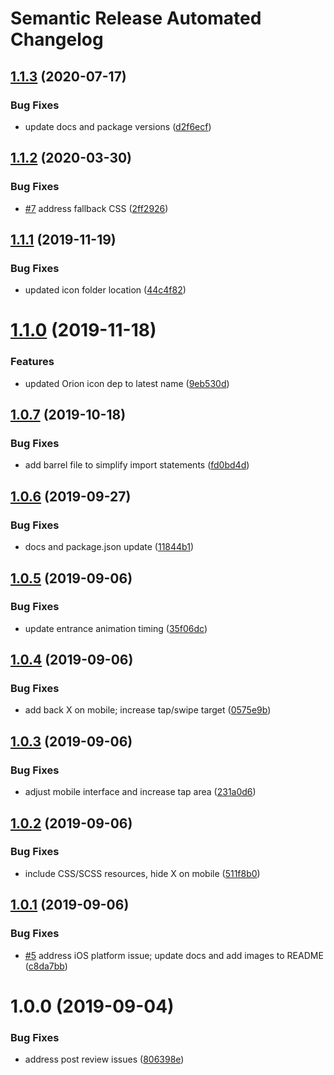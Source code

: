 # Semantic Release Automated Changelog

## [1.1.3](https://github.com/AlaskaAirlines/OrionStatelessComponents__ods-toast/compare/v1.1.2...v1.1.3) (2020-07-17)


### Bug Fixes

* update docs and package versions ([d2f6ecf](https://github.com/AlaskaAirlines/OrionStatelessComponents__ods-toast/commit/d2f6ecfb7e4294729e82fecb4fb5d36f1040e75a))

## [1.1.2](https://github.com/AlaskaAirlines/OrionStatelessComponents__ods-toast/compare/v1.1.1...v1.1.2) (2020-03-30)


### Bug Fixes

* [#7](https://github.com/AlaskaAirlines/OrionStatelessComponents__ods-toast/issues/7) address fallback CSS ([2ff2926](https://github.com/AlaskaAirlines/OrionStatelessComponents__ods-toast/commit/2ff2926))

## [1.1.1](https://github.com/AlaskaAirlines/OrionStatelessComponents__ods-toast/compare/v1.1.0...v1.1.1) (2019-11-19)


### Bug Fixes

* updated icon folder location ([44c4f82](https://github.com/AlaskaAirlines/OrionStatelessComponents__ods-toast/commit/44c4f82))

# [1.1.0](https://github.com/AlaskaAirlines/OrionStatelessComponents__ods-toast/compare/v1.0.7...v1.1.0) (2019-11-18)


### Features

* updated Orion icon dep to latest name ([9eb530d](https://github.com/AlaskaAirlines/OrionStatelessComponents__ods-toast/commit/9eb530d))

## [1.0.7](https://github.com/AlaskaAirlines/OrionStatelessComponents__ods-toast/compare/v1.0.6...v1.0.7) (2019-10-18)


### Bug Fixes

* add barrel file to simplify import statements ([fd0bd4d](https://github.com/AlaskaAirlines/OrionStatelessComponents__ods-toast/commit/fd0bd4d))

## [1.0.6](https://github.com/AlaskaAirlines/OrionStatelessComponents__ods-toast/compare/v1.0.5...v1.0.6) (2019-09-27)


### Bug Fixes

* docs and package.json update ([11844b1](https://github.com/AlaskaAirlines/OrionStatelessComponents__ods-toast/commit/11844b1))

## [1.0.5](https://github.com/AlaskaAirlines/OrionStatelessComponents__ods-toast/compare/v1.0.4...v1.0.5) (2019-09-06)


### Bug Fixes

* update entrance animation timing ([35f06dc](https://github.com/AlaskaAirlines/OrionStatelessComponents__ods-toast/commit/35f06dc))

## [1.0.4](https://github.com/AlaskaAirlines/OrionStatelessComponents__ods-toast/compare/v1.0.3...v1.0.4) (2019-09-06)


### Bug Fixes

* add back X on mobile; increase tap/swipe target ([0575e9b](https://github.com/AlaskaAirlines/OrionStatelessComponents__ods-toast/commit/0575e9b))

## [1.0.3](https://github.com/AlaskaAirlines/OrionStatelessComponents__ods-toast/compare/v1.0.2...v1.0.3) (2019-09-06)


### Bug Fixes

* adjust mobile interface and increase tap area ([231a0d6](https://github.com/AlaskaAirlines/OrionStatelessComponents__ods-toast/commit/231a0d6))

## [1.0.2](https://github.com/AlaskaAirlines/OrionStatelessComponents__ods-toast/compare/v1.0.1...v1.0.2) (2019-09-06)


### Bug Fixes

* include CSS/SCSS resources, hide X on mobile ([511f8b0](https://github.com/AlaskaAirlines/OrionStatelessComponents__ods-toast/commit/511f8b0))

## [1.0.1](https://github.com/AlaskaAirlines/OrionStatelessComponents__ods-toast/compare/v1.0.0...v1.0.1) (2019-09-06)


### Bug Fixes

* [#5](https://github.com/AlaskaAirlines/OrionStatelessComponents__ods-toast/issues/5) address iOS platform issue; update docs and add images to README ([c8da7bb](https://github.com/AlaskaAirlines/OrionStatelessComponents__ods-toast/commit/c8da7bb))

# 1.0.0 (2019-09-04)


### Bug Fixes

* address post review issues ([806398e](https://github.com/AlaskaAirlines/OrionStatelessComponents__ods-toast/commit/806398e))
